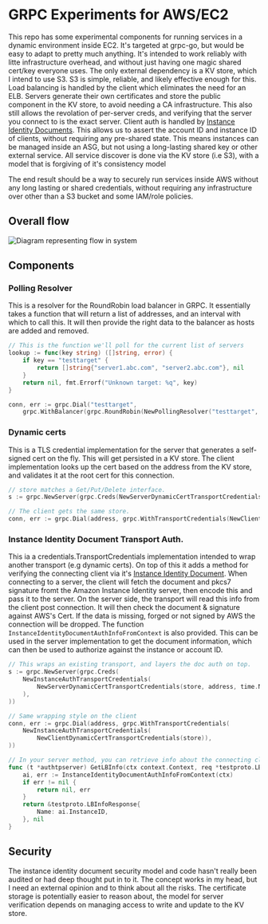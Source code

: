 # GRPC Experiments for AWS/EC2

This repo has some experimental components for running services in a dynamic environment inside EC2. It's targeted at grpc-go, but would be easy to adapt to pretty much anything. It's intended to work reliably with litte infrastructure overhead, and without just having one magic shared cert/key everyone uses. The only external dependency is a KV store, which I intend to use S3. S3 is simple, reliable, and likely effective enough for this. Load balancing is handled by the client which eliminates the need for an ELB. Servers generate their own certificates and store the public component in the KV store, to avoid needing a CA infrastructure. This also still allows the revolation of per-server creds, and verifying that the server you connect to is the exact server. Client auth is handled by [Instance Identity Documents](http://docs.aws.amazon.com/AWSEC2/latest/UserGuide/instance-identity-documents.html). This allows us to assert the account ID and instance ID of clients, without requiring any pre-shared state. This means instances can be managed inside an ASG, but not using a long-lasting shared key or other external service. All service discover is done via the KV store (i.e S3), with a model that is forgiving of it's consistency model

The end result should be a way to securely run services inside AWS without any long lasting or shared credentials, without requiring any infrastructure over other than a S3 bucket and some IAM/role policies.

## Overall flow

![Diagram representing flow in system](https://cdn.lstoll.net/screen/grpcexperiments_flow.html_-_draw.io_2016-06-11_14-29-17.png)

## Components

### Polling Resolver

This is a resolver for the RoundRobin load balancer in GRPC. It
essentially takes a function that will return a list of addresses, and
an interval with which to call this. It will then provide the right
data to the balancer as hosts are added and removed.

```go
// This is the function we'll poll for the current list of servers
lookup := func(key string) ([]string, error) {
	if key == "testtarget" {
		return []string{"server1.abc.com", "server2.abc.com"}, nil
	}
	return nil, fmt.Errorf("Unknown target: %q", key)
}

conn, err := grpc.Dial("testtarget",
	grpc.WithBalancer(grpc.RoundRobin(NewPollingResolver("testtarget", 10*time.Second, lookup))))
```

### Dynamic certs

This is a TLS credential implementation for the server that generates
a self-signed cert on the fly. This will get persisted in a KV
store. The client implementation looks up the cert based on the
address from the KV store, and validates it at the root cert for this
connection.

```go
// store matches a Get/Put/Delete interface.
s := grpc.NewServer(grpc.Creds(NewServerDynamicCertTransportCredentials(store, address, time.Now().AddDate(0, 0, 1))))

// The client gets the same store.
conn, err := grpc.Dial(address, grpc.WithTransportCredentials(NewClientDynamicCertTransportCredentials(store)))
```

### Instance Identity Document Transport Auth.

This ia a credentials.TransportCredentials implementation intended to
wrap another transport (e.g dynamic certs). On top of this it adds a
method for verifying the connecting client via it's
[Instance Identity Document](http://docs.aws.amazon.com/AWSEC2/latest/UserGuide/instance-identity-documents.html). When
connecting to a server, the client will fetch the document and pkcs7
signature fromt the Amazon Instance Identity server, then encode this
and pass it to the server. On the server side, the transport will read
this info from the client post connection. It will then check the
document & signature against AWS's Cert. If the data is missing,
forged or not signed by AWS the connection will be dropped. The
function `InstanceIdentityDocumentAuthInfoFromContext` is also
provided. This can be used in the server implementation to get the
document information, which can then be used to authorize against the
instance or account ID.

```go
// This wraps an existing transport, and layers the doc auth on top.
s := grpc.NewServer(grpc.Creds(
	NewInstanceAuthTransportCredentials(
		NewServerDynamicCertTransportCredentials(store, address, time.Now().AddDate(0, 0, 1)),
	),
))

// Same wrapping style on the client
conn, err := grpc.Dial(address, grpc.WithTransportCredentials(
	NewInstanceAuthTransportCredentials(
		NewClientDynamicCertTransportCredentials(store)),
))

// In your server method, you can retrieve info about the connecting client
func (t *authtpserver) GetLBInfo(ctx context.Context, req *testproto.LBInfoRequest) (*testproto.LBInfoResponse, error) {
	ai, err := InstanceIdentityDocumentAuthInfoFromContext(ctx)
	if err != nil {
		return nil, err
	}
	return &testproto.LBInfoResponse{
		Name: ai.InstanceID,
	}, nil
}

```

## Security

The instance identity document security model and code hasn't really been audited or had deep thought put in to it. The concept works in my head, but I need an external opinion and to think about all the risks. The certificate storage is potentially easier to reason about, the model for server verification depends on managing access to write and update to the KV store.
